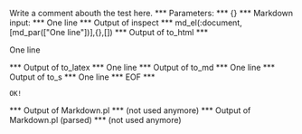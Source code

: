 Write a comment abouth the test here.
*** Parameters: ***
{}
*** Markdown input: ***
One line
*** Output of inspect ***
md_el(:document,[md_par(["One line"])],{},[])
*** Output of to_html ***
<p>One line</p>
*** Output of to_latex ***
One line
*** Output of to_md ***
One line
*** Output of to_s ***
One line
*** EOF ***



	OK!



*** Output of Markdown.pl ***
(not used anymore)
*** Output of Markdown.pl (parsed) ***
(not used anymore)